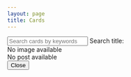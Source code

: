 ```yaml
---
layout: page
title: Cards
---
```




<div id="app">
  <div class="search-wrapper">
    <input type="text" v-model="search" placeholder="Search cards by keywords" />
    <label>Search title:</label>
  </div>
  <div class="card-wrapper">
    <card-component
      v-for="post in filteredList"
      :key="post.name"
      :post="post"
      @zoomIn="zoomIn"
    />
  </div>
  <div class="overlay" v-if="zoomedPost" @click.self="zoomOut()">
    <div class="zoomedCard">
      <div v-if="zoomedPost">
        <div v-if="zoomedPost.img">
          <img :src="zoomedPost.img" />
        </div>
        <div v-else>No image available</div>
      </div>
      <div v-else>No post available</div>
      <button class="closeButton" @click="zoomOut()">Close</button>
    </div>
  </div>
</div>

